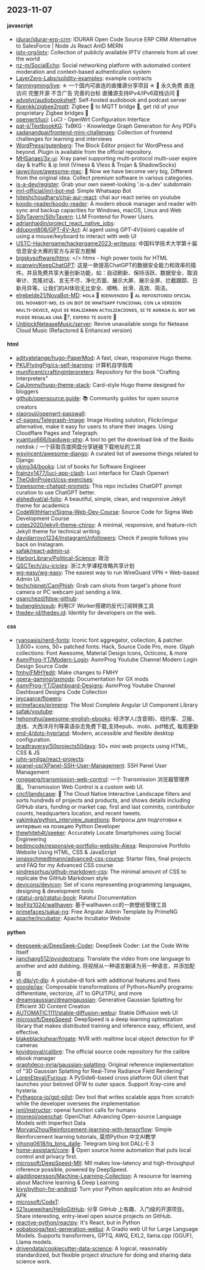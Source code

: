 ## 2023-11-07

#### javascript
* [idurar/idurar-erp-crm](https://github.com/idurar/idurar-erp-crm): IDURAR Open Code Source ERP CRM Alternative to SalesForce | Node Js React AntD MERN
* [iptv-org/iptv](https://github.com/iptv-org/iptv): Collection of publicly available IPTV channels from all over the world
* [nz-m/SocialEcho](https://github.com/nz-m/SocialEcho): Social networking platform with automated content moderation and context-based authentication system
* [LayerZero-Labs/solidity-examples](https://github.com/LayerZero-Labs/solidity-examples): example contracts
* [fanmingming/live](https://github.com/fanmingming/live): ✯ 一个国内可直连的直播源分享项目 ✯ 🔕 永久免费 直连访问 完整开源 不含广告 完善的台标 直播源支持IPv4/IPv6双栈访问 🔕
* [advplyr/audiobookshelf](https://github.com/advplyr/audiobookshelf): Self-hosted audiobook and podcast server
* [Koenkk/zigbee2mqtt](https://github.com/Koenkk/zigbee2mqtt): Zigbee 🐝 to MQTT bridge 🌉, get rid of your proprietary Zigbee bridges 🔨
* [openwrt/luci](https://github.com/openwrt/luci): LuCI - OpenWrt Configuration Interface
* [pat-jj/TextbookKG](https://github.com/pat-jj/TextbookKG): TxBKG - Knowledge Graph Generation for Any PDFs
* [sadanandpai/frontend-mini-challenges](https://github.com/sadanandpai/frontend-mini-challenges): Collection of frontend challenges for learning and interviews
* [WordPress/gutenberg](https://github.com/WordPress/gutenberg): The Block Editor project for WordPress and beyond. Plugin is available from the official repository.
* [MHSanaei/3x-ui](https://github.com/MHSanaei/3x-ui): Xray panel supporting multi-protocol multi-user expire day & traffic & ip limit (Vmess & Vless & Trojan & ShadowSocks)
* [jaywcjlove/awesome-mac](https://github.com/jaywcjlove/awesome-mac):  Now we have become very big, Different from the original idea. Collect premium software in various categories.
* [is-a-dev/register](https://github.com/is-a-dev/register): Grab your own sweet-looking '.is-a.dev' subdomain
* [inrl-official/inrl-bot-md](https://github.com/inrl-official/inrl-bot-md): Simple Whatsapp Bot
* [hiteshchoudhary/chai-aur-react](https://github.com/hiteshchoudhary/chai-aur-react): chai aur react series on youtube
* [koodo-reader/koodo-reader](https://github.com/koodo-reader/koodo-reader): A modern ebook manager and reader with sync and backup capacities for Windows, macOS, Linux and Web
* [SillyTavern/SillyTavern](https://github.com/SillyTavern/SillyTavern): LLM Frontend for Power Users.
* [adrianhajdin/project_react_native_jobs](https://github.com/adrianhajdin/project_react_native_jobs): 
* [ddupont808/GPT-4V-Act](https://github.com/ddupont808/GPT-4V-Act): AI agent using GPT-4V(ision) capable of using a mouse/keyboard to interact with web UI
* [USTC-Hackergame/hackergame2023-writeups](https://github.com/USTC-Hackergame/hackergame2023-writeups): 中国科学技术大学第十届信息安全大赛的官方与非官方题解
* [bigskysoftware/htmx](https://github.com/bigskysoftware/htmx): </> htmx - high power tools for HTML
* [xcanwin/KeepChatGPT](https://github.com/xcanwin/KeepChatGPT): 这是一款提高ChatGPT的数据安全能力和效率的插件。并且免费共享大量创新功能，如：自动刷新、保持活跃、数据安全、取消审计、克隆对话、言无不尽、净化页面、展示大屏、展示全屏、拦截跟踪、日新月异等。让我们的AI体验无比安全、顺畅、丝滑、高效、简洁。
* [elrebelde21/NovaBot-MD](https://github.com/elrebelde21/NovaBot-MD): ʜᴏʟᴀ 👋 ʙɪᴇɴᴠᴇɴɪᴅᴏ 💫 ᴀʟ ʀᴇᴘᴏsɪᴛᴏʀɪᴏ ᴏғɪᴄɪᴀʟ ᴅᴇʟ ɴᴏᴠᴀʙᴏᴛ-ᴍᴅ, ᴇs ᴜɴ ʙᴏᴛ ᴅᴇ ᴡʜᴀᴛsᴀᴘᴘ ғᴜɴᴄɪᴏɴᴀʟ ᴄᴏɴ ʟᴀ ᴠᴇʀsɪᴏɴ ᴍᴜʟᴛɪ-ᴅᴇᴠɪᴄᴇ, ᴀǫᴜɪ sᴇ ʀᴇᴀʟɪᴢᴀʀᴀɴ ᴀᴄᴛᴜʟɪᴢᴀᴄɪᴏɴᴇs, sɪ ᴛᴇ ᴀɢʀᴀᴅᴀ ᴇʟ ʙᴏᴛ ᴍᴇ ᴘᴜᴇᴅᴇ ʀᴇɢᴀʟᴀs ᴜɴᴀ 🌟?, ᴇsᴘᴇʀᴏ ᴛᴇ ɢᴜsᴛᴇ 🤗
* [UnblockNeteaseMusic/server](https://github.com/UnblockNeteaseMusic/server): Revive unavailable songs for Netease Cloud Music (Refactored & Enhanced version)

#### html
* [adityatelange/hugo-PaperMod](https://github.com/adityatelange/hugo-PaperMod): A fast, clean, responsive Hugo theme.
* [PKUFlyingPig/cs-self-learning](https://github.com/PKUFlyingPig/cs-self-learning): 计算机自学指南
* [munificent/craftinginterpreters](https://github.com/munificent/craftinginterpreters): Repository for the book "Crafting Interpreters"
* [CaiJimmy/hugo-theme-stack](https://github.com/CaiJimmy/hugo-theme-stack): Card-style Hugo theme designed for bloggers
* [github/opensource.guide](https://github.com/github/opensource.guide): 📚 Community guides for open source creators
* [xiaorouji/openwrt-passwall](https://github.com/xiaorouji/openwrt-passwall): 
* [cf-pages/Telegraph-Image](https://github.com/cf-pages/Telegraph-Image): Image Hosting solution, Flickr/imgur alternative, make it easy for users to share their images. Using Cloudflare Pages and Telegraph.
* [yuantuo666/baiduwp-php](https://github.com/yuantuo666/baiduwp-php): A tool to get the download link of the Baidu netdisk / 一个获取百度网盘分享链接下载地址的工具
* [wsvincent/awesome-django](https://github.com/wsvincent/awesome-django): A curated list of awesome things related to Django
* [vking34/books](https://github.com/vking34/books): List of books for Software Engineer
* [frainzy1477/luci-app-clash](https://github.com/frainzy1477/luci-app-clash): Luci interface for Clash Openwrt
* [TheOdinProject/css-exercises](https://github.com/TheOdinProject/css-exercises): 
* [f/awesome-chatgpt-prompts](https://github.com/f/awesome-chatgpt-prompts): This repo includes ChatGPT prompt curation to use ChatGPT better.
* [alshedivat/al-folio](https://github.com/alshedivat/al-folio): A beautiful, simple, clean, and responsive Jekyll theme for academics
* [CodeWithHarry/Sigma-Web-Dev-Course](https://github.com/CodeWithHarry/Sigma-Web-Dev-Course): Source Code for Sigma Web Development Course
* [cotes2020/jekyll-theme-chirpy](https://github.com/cotes2020/jekyll-theme-chirpy): A minimal, responsive, and feature-rich Jekyll theme for technical writing.
* [davidarroyo1234/InstagramUnfollowers](https://github.com/davidarroyo1234/InstagramUnfollowers): Check if people follows you back on Instagram.
* [safak/react-admin-ui](https://github.com/safak/react-admin-ui): 
* [HarborLibrary/Political-Science](https://github.com/HarborLibrary/Political-Science): 政治
* [QSCTech/zju-icicles](https://github.com/QSCTech/zju-icicles): 浙江大学课程攻略共享计划
* [wg-easy/wg-easy](https://github.com/wg-easy/wg-easy): The easiest way to run WireGuard VPN + Web-based Admin UI.
* [techchipnet/CamPhish](https://github.com/techchipnet/CamPhish): Grab cam shots from target's phone front camera or PC webcam just sending a link.
* [gsanchezd/fdsw-github](https://github.com/gsanchezd/fdsw-github): 
* [bulianglin/psub](https://github.com/bulianglin/psub): 利用CF Worker搭建的反代订阅转换工具
* [thedev-id/thedev.id](https://github.com/thedev-id/thedev.id): Identity for developers on the web.

#### css
* [ryanoasis/nerd-fonts](https://github.com/ryanoasis/nerd-fonts): Iconic font aggregator, collection, & patcher. 3,600+ icons, 50+ patched fonts: Hack, Source Code Pro, more. Glyph collections: Font Awesome, Material Design Icons, Octicons, & more
* [AsmrProg-YT/Modern-Login](https://github.com/AsmrProg-YT/Modern-Login): AsmrProg Youtube Channel Modern Login Design Source Code
* [fmhy/FMHYedit](https://github.com/fmhy/FMHYedit): Make changes to FMHY
* [opera-gaming/gxmods](https://github.com/opera-gaming/gxmods): Documentation for GX mods
* [AsmrProg-YT/Dashboard-Designs](https://github.com/AsmrProg-YT/Dashboard-Designs): AsmrProg Youtube Channel Dashboard Designs Code Collection
* [jeycaarce/flowers](https://github.com/jeycaarce/flowers): 
* [primefaces/primeng](https://github.com/primefaces/primeng): The Most Complete Angular UI Component Library
* [safak/youtube](https://github.com/safak/youtube): 
* [hehonghui/awesome-english-ebooks](https://github.com/hehonghui/awesome-english-ebooks): 经济学人(含音频)、纽约客、卫报、连线、大西洋月刊等英语杂志免费下载,支持epub、mobi、pdf格式, 每周更新
* [end-4/dots-hyprland](https://github.com/end-4/dots-hyprland): Modern, accessible and flexible desktop configuration.
* [bradtraversy/50projects50days](https://github.com/bradtraversy/50projects50days): 50+ mini web projects using HTML, CSS & JS
* [john-smilga/react-projects](https://github.com/john-smilga/react-projects): 
* [xpanel-cp/XPanel-SSH-User-Management](https://github.com/xpanel-cp/XPanel-SSH-User-Management): SSH Panel User Management
* [ronggang/transmission-web-control](https://github.com/ronggang/transmission-web-control): 一个 Transmission 浏览器管理界面。Transmission Web Control is a custom web UI.
* [cncf/landscape](https://github.com/cncf/landscape): 🌄 The Cloud Native Interactive Landscape filters and sorts hundreds of projects and products, and shows details including GitHub stars, funding or market cap, first and last commits, contributor counts, headquarters location, and recent tweets.
* [yakimka/python_interview_questions](https://github.com/yakimka/python_interview_questions): Вопросы для подготовки к интервью на позицию Python Developer
* [thewhiteh4t/seeker](https://github.com/thewhiteh4t/seeker): Accurately Locate Smartphones using Social Engineering
* [bedimcode/responsive-portfolio-website-Alexa](https://github.com/bedimcode/responsive-portfolio-website-Alexa): Responsive Portfolio Website Using HTML, CSS & JavaScript
* [jonasschmedtmann/advanced-css-course](https://github.com/jonasschmedtmann/advanced-css-course): Starter files, final projects and FAQ for my Advanced CSS course
* [sindresorhus/github-markdown-css](https://github.com/sindresorhus/github-markdown-css): The minimal amount of CSS to replicate the GitHub Markdown style
* [devicons/devicon](https://github.com/devicons/devicon): Set of icons representing programming languages, designing & development tools
* [ratatui-org/ratatui-book](https://github.com/ratatui-org/ratatui-book): Ratatui Documentation
* [leoFitz1024/wallhaven](https://github.com/leoFitz1024/wallhaven): 基于wallhaven.cc的一款壁纸管理工具
* [primefaces/sakai-ng](https://github.com/primefaces/sakai-ng): Free Angular Admin Template by PrimeNG
* [apache/incubator](https://github.com/apache/incubator): Apache Incubator Website

#### python
* [deepseek-ai/DeepSeek-Coder](https://github.com/deepseek-ai/DeepSeek-Coder): DeepSeek Coder: Let the Code Write Itself
* [jianchang512/pyvideotrans](https://github.com/jianchang512/pyvideotrans): Translate the video from one language to another and add dubbing. 将视频从一种语言翻译为另一种语言，并添加配音
* [yt-dlp/yt-dlp](https://github.com/yt-dlp/yt-dlp): A youtube-dl fork with additional features and fixes
* [google/jax](https://github.com/google/jax): Composable transformations of Python+NumPy programs: differentiate, vectorize, JIT to GPU/TPU, and more
* [dreamgaussian/dreamgaussian](https://github.com/dreamgaussian/dreamgaussian): Generative Gaussian Splatting for Efficient 3D Content Creation
* [AUTOMATIC1111/stable-diffusion-webui](https://github.com/AUTOMATIC1111/stable-diffusion-webui): Stable Diffusion web UI
* [microsoft/DeepSpeed](https://github.com/microsoft/DeepSpeed): DeepSpeed is a deep learning optimization library that makes distributed training and inference easy, efficient, and effective.
* [blakeblackshear/frigate](https://github.com/blakeblackshear/frigate): NVR with realtime local object detection for IP cameras
* [kovidgoyal/calibre](https://github.com/kovidgoyal/calibre): The official source code repository for the calibre ebook manager
* [graphdeco-inria/gaussian-splatting](https://github.com/graphdeco-inria/gaussian-splatting): Original reference implementation of "3D Gaussian Splatting for Real-Time Radiance Field Rendering"
* [LorenEteval/Furious](https://github.com/LorenEteval/Furious): A PySide6-based cross platform GUI client that launches your beloved GFW to outer space. Support Xray-core and hysteria.
* [Pythagora-io/gpt-pilot](https://github.com/Pythagora-io/gpt-pilot): Dev tool that writes scalable apps from scratch while the developer oversees the implementation
* [jxnl/instructor](https://github.com/jxnl/instructor): openai function calls for humans
* [imoneoi/openchat](https://github.com/imoneoi/openchat): OpenChat: Advancing Open-source Language Models with Imperfect Data
* [MorvanZhou/Reinforcement-learning-with-tensorflow](https://github.com/MorvanZhou/Reinforcement-learning-with-tensorflow): Simple Reinforcement learning tutorials, 莫烦Python 中文AI教学
* [yihong0618/tg_bing_dalle](https://github.com/yihong0618/tg_bing_dalle): Telegram bing bot DALL-E 3
* [home-assistant/core](https://github.com/home-assistant/core): 🏡 Open source home automation that puts local control and privacy first.
* [microsoft/DeepSpeed-MII](https://github.com/microsoft/DeepSpeed-MII): MII makes low-latency and high-throughput inference possible, powered by DeepSpeed.
* [aladdinpersson/Machine-Learning-Collection](https://github.com/aladdinpersson/Machine-Learning-Collection): A resource for learning about Machine learning & Deep Learning
* [kivy/python-for-android](https://github.com/kivy/python-for-android): Turn your Python application into an Android APK
* [microsoft/CodeT](https://github.com/microsoft/CodeT): 
* [521xueweihan/HelloGitHub](https://github.com/521xueweihan/HelloGitHub): 分享 GitHub 上有趣、入门级的开源项目。Share interesting, entry-level open source projects on GitHub.
* [reactive-python/reactpy](https://github.com/reactive-python/reactpy): It's React, but in Python
* [oobabooga/text-generation-webui](https://github.com/oobabooga/text-generation-webui): A Gradio web UI for Large Language Models. Supports transformers, GPTQ, AWQ, EXL2, llama.cpp (GGUF), Llama models.
* [drivendata/cookiecutter-data-science](https://github.com/drivendata/cookiecutter-data-science): A logical, reasonably standardized, but flexible project structure for doing and sharing data science work.
